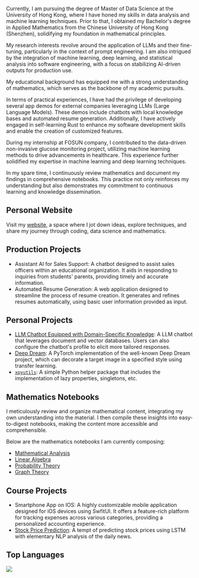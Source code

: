 

Currently, I am pursuing the degree of Master of Data Science at the University of Hong Kong, where I have honed my skills in data analysis and machine learning techniques. 
Prior to that, I obtained my Bachelor's degree in Applied Mathematics from the Chinese University of Hong Kong (Shenzhen), solidifying my foundation in mathematical principles.

My research interests revolve around the application of LLMs and their fine-tuning, particularly in the context of prompt engineering. I am also intrigued by the integration of machine learning, deep learning, and statistical analysis into software engineering, with a focus on stabilizing AI-driven outputs for production use.

My educational background has equipped me with a strong understanding of mathematics, which serves as the backbone of my academic pursuits. 

In terms of practical experiences, I have had the privilege of developing several app demos for external companies leveraging LLMs (Large Language Models). These demos include chatbots with local knowledge bases and automated resume generation. Additionally, I have actively engaged in self-learning Rust to enhance my software development skills and enable the creation of customized features.

During my internship at FOSUN company, I contributed to the data-driven non-invasive glucose monitoring project, utilizing machine learning methods to drive advancements in healthcare. This experience further solidified my expertise in machine learning and deep learning techniques.

In my spare time, I continuously review mathematics and document my findings in comprehensive notebooks. This practice not only reinforces my understanding but also demonstrates my commitment to continuous learning and knowledge dissemination.

## Personal Website

Visit my [website](https://isaacfei.com), a space where I jot down ideas, explore techniques, and share my journey through coding, data science and mathematics.

## Production Projects

- Assistant AI for Sales Support: A chatbot designed to assist sales officers within an educational organization. It aids in responding to inquiries from students' parents, providing timely and accurate information.
- Automated Resume Generation: A web application designed to streamline the process of resume creation. It generates and refines resumes automatically, using basic user information provided as input.

## Personal Projects

- [LLM Chatbot Equipped with Domain-Specific Knowledge](https://github.com/Isaac-Fate/my-chat): A LLM chatbot that leverages document and vector databases. 
Users can also configure the chatbot's profile to elicit more tailored responses.
- [Deep Dream](https://github.com/Isaac-Fate/deep-dream): A PyTorch implementation of the well-known Deep Dream project, which can decorate a target image in a specified style using transfer learning. 
- [`xpyutils`](https://pypi.org/project/xpyutils/): A simple Python helper package that includes the implementation of lazy properties, singletons, etc.

## Mathematics Notebooks

I meticulously review and organize mathematical content, integrating my own understanding into the material. I then compile these insights into easy-to-digest notebooks, making the content more accessible and comprehensible.

Below are the mathematics notebooks I am currently composing:

- [Mathematical Analysis](https://isaac-fate.github.io/mathematical-analysis/intro.html)
- [Linear Algebra](https://isaac-fate.github.io/linear-algebra/intro.html)
- [Probability Theory](https://isaac-fate.github.io/probability-theory/intro.html)
- [Graph Theory](https://isaac-fate.github.io/graph-theory/intro.html)

## Course Projects

- Smartphone App on IOS: A highly customizable mobile application designed for iOS devices using SwfitUI. It offers a feature-rich platform for tracking expenses across various categories, providing a personalized accounting experience.
- [Stock Price Prediction](https://isaac-fate.github.io/stox/intro.html): A tempt of predicting stock prices using LSTM with elementary NLP analysis of the daily news.


## Top Languages

<img src="https://github-readme-stats.vercel.app/api/top-langs?username=Isaac-Fate&hide=jupyter%20notebook" />
